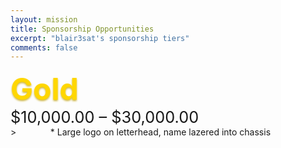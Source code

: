 ```yaml
---
layout: mission
title: Sponsorship Opportunities
excerpt: "blair3sat's sponsorship tiers"
comments: false
---
```



<div style="font-size:36pt;color:Gold;display:inline;text-shadow:0px 2px 3px #CFB53B;font-weight:bold;">Gold</div><pre style="display:inline;">      </pre><div style="font-size:19pt;displaydisplay:inline;">  $10,000.00 – $30,000.00</div>
><pre style="display:inline;">      </pre> * Large logo on letterhead, name lazered into chassis

